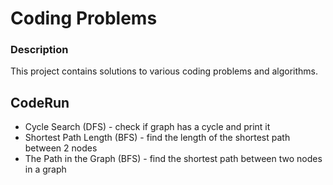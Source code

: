 # Coding Problems

### Description
This project contains solutions to various coding problems and algorithms.

## CodeRun
- Cycle Search (DFS) - check if graph has a cycle and print it
- Shortest Path Length (BFS) - find the length of the shortest path between 2 nodes
- The Path in the Graph (BFS) - find the shortest path between two nodes in a graph